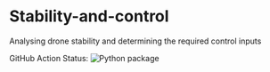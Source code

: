 # Stability-and-control
Analysing drone stability and determining the required control inputs

GitHub Action Status:
![Python package](https://github.com/SAVED-DSE-Project-TU-Delft-2020/stability-and-control/workflows/Python%20package/badge.svg)
